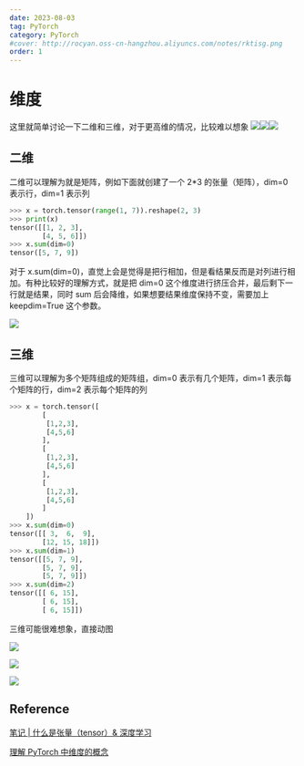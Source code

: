 ```yaml
---
date: 2023-08-03
tag: PyTorch
category: PyTorch
#cover: http://rocyan.oss-cn-hangzhou.aliyuncs.com/notes/rktisg.png
order: 1
---
```


# 维度

这里就简单讨论一下二维和三维，对于更高维的情况，比较难以想象
![](http://rocyan.oss-cn-hangzhou.aliyuncs.com/notes/93569f.jpg)![](http://rocyan.oss-cn-hangzhou.aliyuncs.com/notes/3ijthh.jpg)![](http://rocyan.oss-cn-hangzhou.aliyuncs.com/notes/jmiurg.jpg)

## 二维

二维可以理解为就是矩阵，例如下面就创建了一个 2*3 的张量（矩阵），dim=0 表示行，dim=1 表示列

```python
>>> x = torch.tensor(range(1, 7)).reshape(2, 3)
>>> print(x)
tensor([[1, 2, 3],
        [4, 5, 6]])
>>> x.sum(dim=0)
tensor([5, 7, 9])
```

对于 x.sum(dim=0)，直觉上会是觉得是把行相加，但是看结果反而是对列进行相加。有种比较好的理解方式，就是把 dim=0 这个维度进行挤压合并，最后剩下一行就是结果，同时 sum 后会降维，如果想要结果维度保持不变，需要加上 keepdim=True 这个参数。

![](http://rocyan.oss-cn-hangzhou.aliyuncs.com/notes/7osxxv.gif)

## 三维

三维可以理解为多个矩阵组成的矩阵组，dim=0 表示有几个矩阵，dim=1 表示每个矩阵的行，dim=2 表示每个矩阵的列

``` python
>>> x = torch.tensor([
        [
         [1,2,3],
         [4,5,6]
        ],
        [
         [1,2,3],
         [4,5,6]
        ],
        [
         [1,2,3],
         [4,5,6]
        ]
    ])
>>> x.sum(dim=0)
tensor([[ 3,  6,  9],
        [12, 15, 18]])
>>> x.sum(dim=1)
tensor([[5, 7, 9],
        [5, 7, 9],
        [5, 7, 9]])
>>> x.sum(dim=2)
tensor([[ 6, 15],
        [ 6, 15],
        [ 6, 15]])
```

三维可能很难想象，直接动图

![](http://rocyan.oss-cn-hangzhou.aliyuncs.com/notes/rae3x0.gif)

![](http://rocyan.oss-cn-hangzhou.aliyuncs.com/notes/rkzfco.gif)

![](http://rocyan.oss-cn-hangzhou.aliyuncs.com/notes/unnn4l.gif)

## Reference

[笔记 | 什么是张量（tensor）& 深度学习](https://zhuanlan.zhihu.com/p/48982978)

[理解 PyTorch 中维度的概念](https://mathpretty.com/12065.html)
